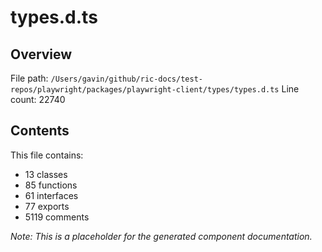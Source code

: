 # types.d.ts

## Overview

File path: `/Users/gavin/github/ric-docs/test-repos/playwright/packages/playwright-client/types/types.d.ts`
Line count: 22740

## Contents

This file contains:
- 13 classes
- 85 functions
- 61 interfaces
- 77 exports
- 5119 comments

_Note: This is a placeholder for the generated component documentation._
